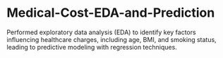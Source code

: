 # Medical-Cost-EDA-and-Prediction
Performed exploratory data analysis (EDA) to identify key factors influencing healthcare charges, including age, BMI, and smoking status, leading to predictive modeling with regression techniques.
